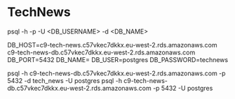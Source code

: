 # TechNews

psql -h <REMOTE HOST> -p <REMOTE PORT> -U <DB_USERNAME> -d <DB_NAME> 

DB_HOST=c9-tech-news.c57vkec7dkkx.eu-west-2.rds.amazonaws.com
c9-tech-news-db.c57vkec7dkkx.eu-west-2.rds.amazonaws.com
DB_PORT=5432
DB_NAME=
DB_USER=postgres
DB_PASSWORD=technews

psql -h c9-tech-news-db.c57vkec7dkkx.eu-west-2.rds.amazonaws.com -p 5432 -d tech_news -U postgres
psql -h c9-tech-news-db.c57vkec7dkkx.eu-west-2.rds.amazonaws.com -p 5432 -U postgres